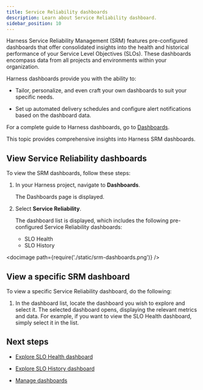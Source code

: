 ```yaml
---
title: Service Reliability dashboards
description: Learn about Service Reliability dashboard.
sidebar_position: 10
---
```


Harness Service Reliability Management (SRM) features pre-configured dashboards that offer consolidated insights into the health and historical performance of your Service Level Objectives (SLOs). These dashboards encompass data from all projects and environments within your organization.

Harness dashboards provide you with the ability to:

- Tailor, personalize, and even craft your own dashboards to suit your specific needs.
	
- Set up automated delivery schedules and configure alert notifications based on the dashboard data.

For a complete guide to Harness dashboards, go to [Dashboards](https://developer.harness.io/docs/category/dashboards-1).

This topic provides comprehensive insights into Harness SRM dashboards.


## View Service Reliability dashboards

To view the SRM dashboards, follow these steps:

1. In your Harness project, navigate to **Dashboards**. 

   The Dashboards page is displayed.
    
2. Select **Service Reliability**.
   
   The dashboard list is displayed, which includes the following pre-configured Service Reliability dashboards:

   - SLO Health
   - SLO History

<docimage path={require('./static/srm-dashboards.png')} />


## View a specific SRM dashboard

To view a specific Service Reliability dashboard, do the following:

1.	In the dashboard list, locate the dashboard you wish to explore and select it. The selected dashboard opens, displaying the relevant metrics and data. For example, if you want to view the SLO Health dashboard, simply select it in the list.


## Next steps

- [Explore SLO Health dashboard](./srm-dashboard-slo-health.md)
  
- [Explore SLO History dashboard](./srm-dashboard-slo-history.md)

- [Manage dashboards](./srm-manage-dashboard.md)



